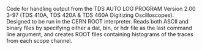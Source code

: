 Code for handling output from the TDS AUTO LOG PROGRAM Version 2.00 3-97 (TDS 410A, TDS 420A & TDS 460A Digitizing Oscilloscopes). Designed to be run in the CERN ROOT interpreter. Reads both ASCII and binary files by specifying either a dat, bin, or hdr file as the last command line argument, and creates ROOT files containing histograms of the traces from each scope channel. 
